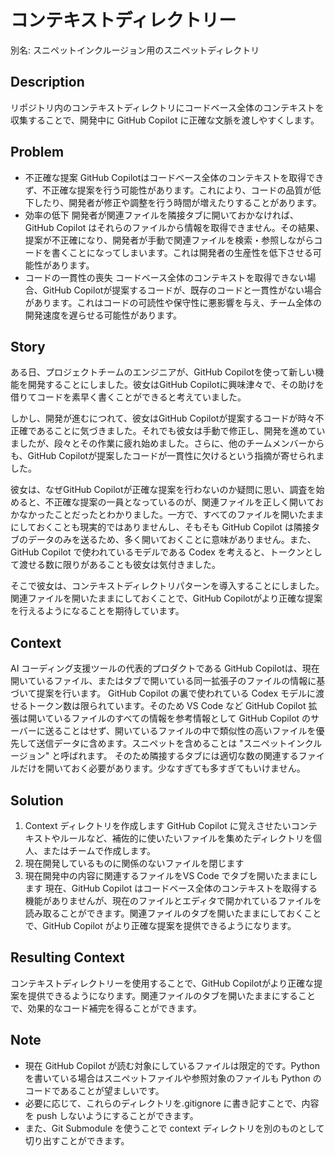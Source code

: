 # コンテキストディレクトリー

別名: スニペットインクルージョン用のスニペットディレクトリ

## Description

リポジトリ内のコンテキストディレクトリにコードベース全体のコンテキストを収集することで、開発中に GitHub Copilot に正確な文脈を渡しやすくします。

## Problem

* 不正確な提案
  GitHub Copilotはコードベース全体のコンテキストを取得できず、不正確な提案を行う可能性があります。これにより、コードの品質が低下したり、開発者が修正や調整を行う時間が増えたりすることがあります。
* 効率の低下
  開発者が関連ファイルを隣接タブに開いておかなければ、GitHub Copilot はそれらのファイルから情報を取得できません。その結果、提案が不正確になり、開発者が手動で関連ファイルを検索・参照しながらコードを書くことになってしまいます。これは開発者の生産性を低下させる可能性があります。
* コードの一貫性の喪失
  コードベース全体のコンテキストを取得できない場合、GitHub Copilotが提案するコードが、既存のコードと一貫性がない場合があります。これはコードの可読性や保守性に悪影響を与え、チーム全体の開発速度を遅らせる可能性があります。

## Story

ある日、プロジェクトチームのエンジニアが、GitHub Copilotを使って新しい機能を開発することにしました。彼女はGitHub Copilotに興味津々で、その助けを借りてコードを素早く書くことができると考えていました。

しかし、開発が進むにつれて、彼女はGitHub Copilotが提案するコードが時々不正確であることに気づきました。それでも彼女は手動で修正し、開発を進めていましたが、段々とその作業に疲れ始めました。さらに、他のチームメンバーからも、GitHub Copilotが提案したコードが一貫性に欠けるという指摘が寄せられました。

彼女は、なぜGitHub Copilotが正確な提案を行わないのか疑問に思い、調査を始めると、不正確な提案の一員となっているのが、関連ファイルを正しく開いておかなかったことだったとわかりました。一方で、すべてのファイルを開いたままにしておくことも現実的ではありませんし、そもそも GitHub Copilot は隣接タブのデータのみを送るため、多く開いておくことに意味がありません。また、GitHub Copilot で使われているモデルである Codex を考えると、トークンとして渡せる数に限りがあることも彼女は気付きました。

そこで彼女は、コンテキストディレクトリパターンを導入することにしました。関連ファイルを開いたままにしておくことで、GitHub Copilotがより正確な提案を行えるようになることを期待しています。

## Context

AI コーディング支援ツールの代表的プロダクトである GitHub Copilotは、現在開いているファイル、またはタブで開いている同一拡張子のファイルの情報に基づいて提案を行います。
GitHub Copilot の裏で使われている Codex モデルに渡せるトークン数は限られています。そのため VS Code など GitHub Copilot 拡張は開いているファイルのすべての情報を参考情報として GitHub Copilot のサーバーに送ることはせず、開いているファイルの中で類似性の高いファイルを優先して送信データに含めます。スニペットを含めることは "スニペットインクルージョン" と呼ばれます。
そのため隣接するタブには適切な数の関連するファイルだけを開いておく必要があります。少なすぎても多すぎてもいけません。

## Solution

1. Context ディレクトリを作成します
GitHub Copilot に覚えさせたいコンテキストやルールなど、補佐的に使いたいファイルを集めたディレクトリを個人、またはチームで作成します。
1. 現在開発しているものに関係のないファイルを閉じます
1. 現在開発中の内容に関連するファイルをVS Code でタブを開いたままにします
現在、GitHub Copilot はコードベース全体のコンテキストを取得する機能がありませんが、現在のファイルとエディタで開かれているファイルを読み取ることができます。関連ファイルのタブを開いたままにしておくことで、GitHub Copilot がより正確な提案を提供できるようになります。

## Resulting Context

コンテキストディレクトリーを使用することで、GitHub Copilotがより正確な提案を提供できるようになります。関連ファイルのタブを開いたままにすることで、効果的なコード補完を得ることができます。

## Note

* 現在 GitHub Copilot が読む対象にしているファイルは限定的です。Python を書いている場合はスニペットファイルや参照対象のファイルも Python のコードであることが望ましいです。
* 必要に応じて、これらのディレクトリを.gitignore に書き記すことで、内容を push しないようにすることができます。
* また、Git Submodule を使うことで context ディレクトリを別のものとして切り出すことができます。
